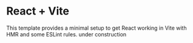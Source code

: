# React + Vite

This template provides a minimal setup to get React working in Vite with HMR and some ESLint rules.
under construction
